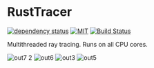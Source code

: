 # RustTracer

[![dependency status](https://deps.rs/repo/github/bombinisss/RustTracer/status.svg)](https://deps.rs/repo/github/bombinisss/RustTracer) [![MIT](https://img.shields.io/badge/license-MIT-blue.svg)](https://github.com/Bombinisss/RustTracer/blob/master/LICENSE-MIT.txt) [![Build Status](https://github.com/bombinisss/RustTracer/actions/workflows/rust.yml/badge.svg)](https://github.com/bombinisss/RustTracer/actions?workflow=Rust)

Multithreaded ray tracing. Runs on all CPU cores.

![out7 2](https://github.com/user-attachments/assets/c5b50bd1-adbc-48ae-9412-e37066d6dcbe)
![out6](https://github.com/user-attachments/assets/04104fc9-a115-4baf-98e1-9d42976f31cb)
![out3](https://github.com/user-attachments/assets/8c2f76ee-cf0f-4771-829b-0b5ea7507217)
![out5](https://github.com/user-attachments/assets/fa71b494-1af2-4339-a9ae-62379039caf9)
